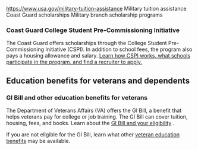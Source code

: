 

https://www.usa.gov/military-tuition-assistance
Military tuition assistance
Coast Guard scholarships
Military branch scholarship programs

### **Coast Guard College Student Pre-Commissioning Initiative**

The Coast Guard offers scholarships through the College Student Pre-Commissioning Initiative (CSPI). In addition to school fees, the program also pays a housing allowance and salary.
[Learn how CSPI works, what schools participate in the program, and find a recruiter to apply.](https://www.gocoastguard.com/get-started/officer-applications/college-student-pre-commissioning-initiative-cspi-scholarship)

**Education benefits for veterans and dependents**
--------------------------------------------------

### **GI Bill and other education benefits for veterans**

The Department of Veterans Affairs (VA) offers the GI Bill, a benefit that helps veterans pay for college or job training. The GI Bill can cover tuition, housing, fees, and books. Learn about the
[GI Bill and your eligibility](https://www.va.gov/education/about-gi-bill-benefits/)
.

If you are not eligible for the GI Bill, learn what other
[veteran education benefits](https://www.va.gov/education/other-va-education-benefits/)
may be available.
